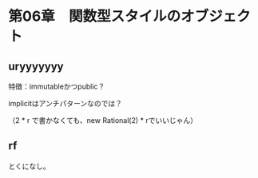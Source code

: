 # 第06章　関数型スタイルのオブジェクト

## uryyyyyyy

特徴：immutableかつpublic？

implicitはアンチパターンなのでは？

（2 * r で書かなくても、new Rational(2) * rでいいじゃん）


## rf

とくになし。


